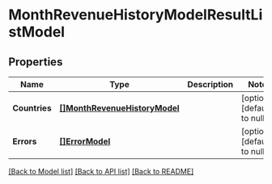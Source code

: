 # MonthRevenueHistoryModelResultListModel

## Properties
Name | Type | Description | Notes
------------ | ------------- | ------------- | -------------
**Countries** | [**[]MonthRevenueHistoryModel**](MonthRevenueHistoryModel.md) |  | [optional] [default to null]
**Errors** | [**[]ErrorModel**](ErrorModel.md) |  | [optional] [default to null]

[[Back to Model list]](../README.md#documentation-for-models) [[Back to API list]](../README.md#documentation-for-api-endpoints) [[Back to README]](../README.md)

